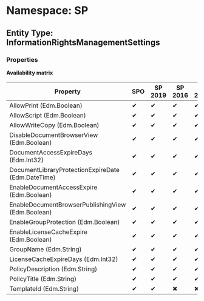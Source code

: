 # Namespace: SP

## Entity Type: InformationRightsManagementSettings

### Properties

**Availability matrix**

Property | SPO | SP 2019 | SP 2016 | SP 2013
----------|-----|---------|---------|--------
AllowPrint (Edm.Boolean) | ✔ | ✔ | ✔ | ✔
AllowScript (Edm.Boolean) | ✔ | ✔ | ✔ | ✔
AllowWriteCopy (Edm.Boolean) | ✔ | ✔ | ✔ | ✔
DisableDocumentBrowserView (Edm.Boolean) | ✔ | ✔ | ✔ | ✔
DocumentAccessExpireDays (Edm.Int32) | ✔ | ✔ | ✔ | ✔
DocumentLibraryProtectionExpireDate (Edm.DateTime) | ✔ | ✔ | ✔ | ✔
EnableDocumentAccessExpire (Edm.Boolean) | ✔ | ✔ | ✔ | ✔
EnableDocumentBrowserPublishingView (Edm.Boolean) | ✔ | ✔ | ✔ | ✔
EnableGroupProtection (Edm.Boolean) | ✔ | ✔ | ✔ | ✔
EnableLicenseCacheExpire (Edm.Boolean) | ✔ | ✔ | ✔ | ✔
GroupName (Edm.String) | ✔ | ✔ | ✔ | ✔
LicenseCacheExpireDays (Edm.Int32) | ✔ | ✔ | ✔ | ✔
PolicyDescription (Edm.String) | ✔ | ✔ | ✔ | ✔
PolicyTitle (Edm.String) | ✔ | ✔ | ✔ | ✔
TemplateId (Edm.String) | ✔ | ✔ | ✖ | ✖

